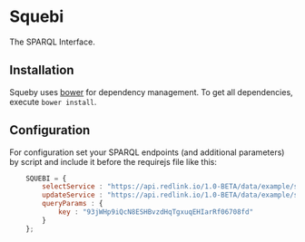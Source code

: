 Squebi
======

The SPARQL Interface.

Installation
------------

Squeby uses [bower](http://bower.io/) for dependency management. To get all dependencies, execute `bower install`.

Configuration
-------------

For configuration set your SPARQL endpoints (and additional parameters) by script and include it before the requirejs file like this:

```javascript
    SQUEBI = {
        selectService : "https://api.redlink.io/1.0-BETA/data/example/sparql/select",
        updateService : "https://api.redlink.io/1.0-BETA/data/example/sparql/update",
        queryParams : {
            key : "93jWHp9iQcN8ESHBvzdHqTgxuqEHIarRf06708fd"
        }
    };
```
